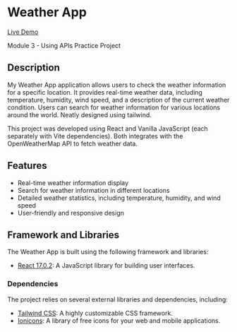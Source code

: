 # Weather App

[Live Demo](https://darlegui-weather-app.netlify.app/)

Module 3 - Using APIs Practice Project

## Description

My Weather App application allows users to check the weather information for a specific location. It provides real-time weather data, including temperature, humidity, wind speed, and a description of the current weather condition. Users can search for weather information for various locations around the world. Neatly designed using tailwind.

This project was developed using React and Vanilla JavaScript (each separately with Vite dependencies). Both integrates with the OpenWeatherMap API to fetch weather data.

## Features

- Real-time weather information display
- Search for weather information in different locations
- Detailed weather statistics, including temperature, humidity, and wind speed
- User-friendly and responsive design

## Framework and Libraries

The Weather App is built using the following framework and libraries:

- [React 17.0.2](https://reactjs.org/): A JavaScript library for building user interfaces.

### Dependencies

The project relies on several external libraries and dependencies, including:

- [Tailwind CSS](https://tailwindcss.com/): A highly customizable CSS framework.
- [Ionicons](https://ionicons.com/): A library of free icons for your web and mobile applications.
